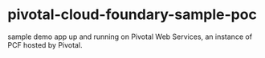 # pivotal-cloud-foundary-sample-poc
sample demo  app up and running on Pivotal Web Services, an instance of PCF hosted by Pivotal.
